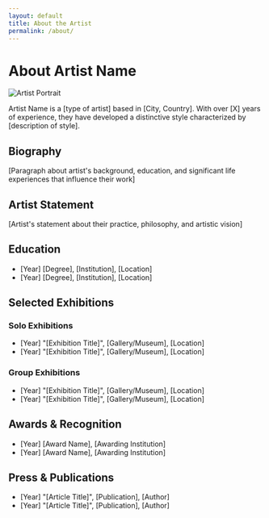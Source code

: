 ```yaml
---
layout: default
title: About the Artist
permalink: /about/
---
```


# About Artist Name

![Artist Portrait](/assets/images/artist-portrait.jpg)

Artist Name is a [type of artist] based in [City, Country]. With over [X] years of experience, they have developed a distinctive style characterized by [description of style].

## Biography

[Paragraph about artist's background, education, and significant life experiences that influence their work]

## Artist Statement

[Artist's statement about their practice, philosophy, and artistic vision]

## Education

- [Year] [Degree], [Institution], [Location]
- [Year] [Degree], [Institution], [Location]

## Selected Exhibitions

### Solo Exhibitions
- [Year] "[Exhibition Title]", [Gallery/Museum], [Location]
- [Year] "[Exhibition Title]", [Gallery/Museum], [Location]

### Group Exhibitions
- [Year] "[Exhibition Title]", [Gallery/Museum], [Location]
- [Year] "[Exhibition Title]", [Gallery/Museum], [Location]

## Awards & Recognition

- [Year] [Award Name], [Awarding Institution]
- [Year] [Award Name], [Awarding Institution]

## Press & Publications

- [Year] "[Article Title]", [Publication], [Author]
- [Year] "[Article Title]", [Publication], [Author]
